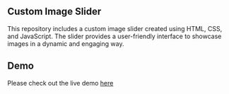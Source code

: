 <h2>Custom Image Slider</h2>
This repository includes a custom image slider created using HTML, CSS, and JavaScript. The slider provides a user-friendly interface to showcase images in a dynamic and engaging way.

<h2>Demo</h2>
Please check out the live demo <a href="https://ziauddin128.github.io/html_css_js_slider/" target="_blank">here</a> 
